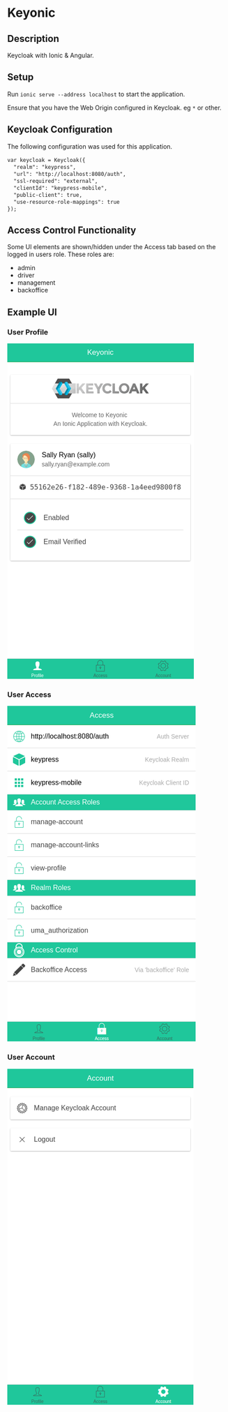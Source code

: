 # Keyonic
## Description
Keycloak with Ionic & Angular.

## Setup
Run `ionic serve --address localhost` to start the application.

Ensure that you have the Web Origin configured in Keycloak. eg `*` or other.

## Keycloak Configuration
The following configuration was used for this application.

```
var keycloak = Keycloak({
  "realm": "keypress",
  "url": "http://localhost:8080/auth",
  "ssl-required": "external",
  "clientId": "keypress-mobile",
  "public-client": true,
  "use-resource-role-mappings": true
});
```

## Access Control Functionality
Some UI elements are shown/hidden under the Access tab based on the logged in users role. These roles are:
* admin
* driver
* management
* backoffice

## Example UI
### User Profile
![](www/img/sample.png)

### User Access
![](www/img/sample2.png)

### User Account
![](www/img/sample3.png)